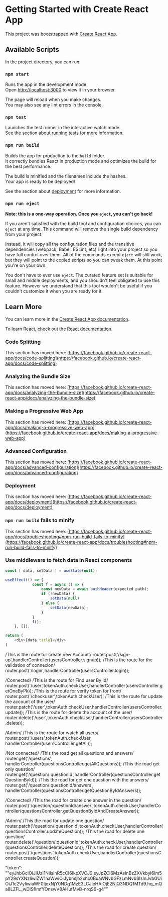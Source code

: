 # Getting Started with Create React App

This project was bootstrapped with [Create React App](https://github.com/facebook/create-react-app).

## Available Scripts

In the project directory, you can run:

### `npm start`

Runs the app in the development mode.\
Open [http://localhost:3000](http://localhost:3000) to view it in your browser.

The page will reload when you make changes.\
You may also see any lint errors in the console.

### `npm test`

Launches the test runner in the interactive watch mode.\
See the section about [running tests](https://facebook.github.io/create-react-app/docs/running-tests) for more information.

### `npm run build`

Builds the app for production to the `build` folder.\
It correctly bundles React in production mode and optimizes the build for the best performance.

The build is minified and the filenames include the hashes.\
Your app is ready to be deployed!

See the section about [deployment](https://facebook.github.io/create-react-app/docs/deployment) for more information.

### `npm run eject`

**Note: this is a one-way operation. Once you `eject`, you can't go back!**

If you aren't satisfied with the build tool and configuration choices, you can `eject` at any time. This command will remove the single build dependency from your project.

Instead, it will copy all the configuration files and the transitive dependencies (webpack, Babel, ESLint, etc) right into your project so you have full control over them. All of the commands except `eject` will still work, but they will point to the copied scripts so you can tweak them. At this point you're on your own.

You don't have to ever use `eject`. The curated feature set is suitable for small and middle deployments, and you shouldn't feel obligated to use this feature. However we understand that this tool wouldn't be useful if you couldn't customize it when you are ready for it.

## Learn More

You can learn more in the [Create React App documentation](https://facebook.github.io/create-react-app/docs/getting-started).

To learn React, check out the [React documentation](https://reactjs.org/).

### Code Splitting

This section has moved here: [https://facebook.github.io/create-react-app/docs/code-splitting](https://facebook.github.io/create-react-app/docs/code-splitting)

### Analyzing the Bundle Size

This section has moved here: [https://facebook.github.io/create-react-app/docs/analyzing-the-bundle-size](https://facebook.github.io/create-react-app/docs/analyzing-the-bundle-size)

### Making a Progressive Web App

This section has moved here: [https://facebook.github.io/create-react-app/docs/making-a-progressive-web-app](https://facebook.github.io/create-react-app/docs/making-a-progressive-web-app)

### Advanced Configuration

This section has moved here: [https://facebook.github.io/create-react-app/docs/advanced-configuration](https://facebook.github.io/create-react-app/docs/advanced-configuration)

### Deployment

This section has moved here: [https://facebook.github.io/create-react-app/docs/deployment](https://facebook.github.io/create-react-app/docs/deployment)

### `npm run build` fails to minify

This section has moved here: [https://facebook.github.io/create-react-app/docs/troubleshooting#npm-run-build-fails-to-minify](https://facebook.github.io/create-react-app/docs/troubleshooting#npm-run-build-fails-to-minify)

### Use middleware to fetch data in React components

``` js
const [ data, setData ] = useState(null);

useEffect(() => {
            const f = async () => {
                const newData = await authHeader(expected path);
                if (!newData) {
                    setData(null)
                } else {
                    setData(newData);
                }
            }
            f();
    }, []);

return (
    <div>{data.title}</div>
)
```

/This is the route for create new Account/
router.post('/sign-up',handlerController(usersController.signup));
/This is the route for the validation of connexion/
router.post('/login',handlerController(usersController.login));

/Connected/
/This is the route for Find user By Id/
router.post('/user',tokenAuth.checkUser,handlerController(usersController.getOneByPk));
/This is the route for verify token for front/
router.post('/checkuser',tokenAuth.checkUser);
/This is the route for update the account of the user/
router.patch('/user',tokenAuth.checkUser,handlerController(usersController.update));
/This is the route for delete the account of the user/
router.delete('/user',tokenAuth.checkUser,handlerController(usersController.delete));

/Admin/
/This is the route for watch all users/
router.post('/users',tokenAuth.checkUser, handlerController(usersController.getAll));

/Not connected/
/This the road get all questions and answers/ 
router.get('/questions', handlerController(questionsController.getAllQuestions));
/This the road get only question/ 
router.get('/question/:questionId',handlerController(questionsController.getQuestionById));
/This the road for get one question with the answers/
router.get('/question/:questionId/answers', handlerController(questionsController.getQuestionByIdAnswers));

/Connected/
/This the road for create one answer in the question/
router.post('/question/:questionId/answer',tokenAuth.checkUser,handlerController(questionsController.getQuestionByIdAndCreateAnswer));

/Admin/
/This the road for update one question/ 
router.patch('/question/:questionId',tokenAuth.checkUser,handlerController(questionsController.updateQuestion));
/This the road for delete one question/ 
router.delete('/question/:questionId',tokenAuth.checkUser,handlerController(questionsController.deleteQuestion));
/This the road for create question/ 
router.post('/questions',tokenAuth.checkUser,handlerController(questionsController.createQuestion));

"token": "\"eyJhbGciOiJIUzI1NiIsInR5cCI6IkpXVCJ9.eyJpZCI6MzAsInBzZXVkbyI6Im5pY29sYXNzIiwiZW1haWwiOiJybmljb2xhc0BuaWNvbGFzLmNvbSIsInJvbGUiOiJ1c2VyIiwiaWF0IjoxNjY0NDg1MzE3LCJleHAiOjE2NjQ3NDQ1MTd9.hq_mQa8LZFL_wDISflmfYOnswV8AHufMvB-nrqS6-g4\""
  
